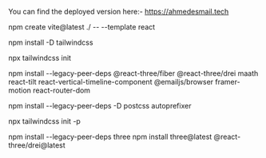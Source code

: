 You can find the deployed version here:-
https://ahmedesmail.tech

<!--  -->
npm create vite@latest ./ -- --template react

npm install -D tailwindcss

npx tailwindcss init 

npm install --legacy-peer-deps @react-three/fiber @react-three/drei maath react-tilt react-vertical-timeline-component @emailjs/browser framer-motion react-router-dom

npm install --legacy-peer-deps -D postcss autoprefixer

npx tailwindcss init -p

<!-- For Computer 3D image -->
npm install --legacy-peer-deps three <!-- Didn't work-->
npm install three@latest @react-three/drei@latest <!-- This one worked -->

<!-- And I commited the .env on purpose, I mean whoops.. -->



